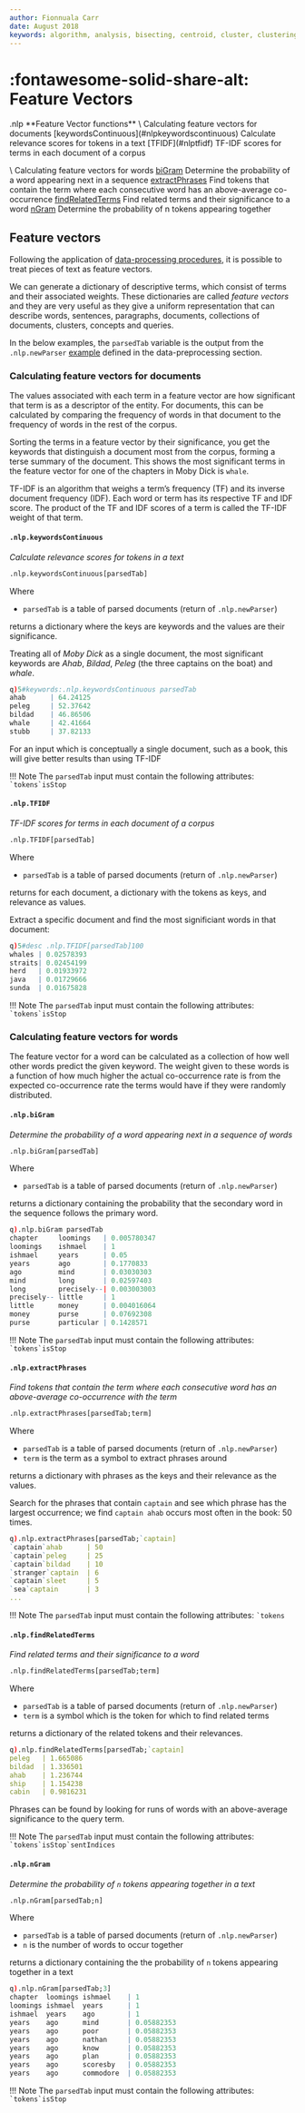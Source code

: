 ```yaml
---
author: Fionnuala Carr
date: August 2018
keywords: algorithm, analysis, bisecting, centroid, cluster, clustering, comparison, corpora, corpus, document, email, feature, file, k-mean, kdbplus, learning, machine, machine learning, mbox, message, ml, nlp, parse, parsing, q, sentiment, similarity, string function, vector
---
```


# :fontawesome-solid-share-alt: Feature Vectors
<div markdown="1" class="typewriter">
.nlp   **Feature Vector functions**
\  Calculating feature vectors for documents
  [keywordsContinuous](#nlpkeywordscontinuous)  Calculate relevance scores for tokens in a text
  [TFIDF](#nlptfidf)               TF-IDF scores for terms in each document of a corpus

\  Calculating feature vectors for words
  [biGram](#nlpbigram)            Determine the probability of a word appearing next in a sequence
  [extractPhrases](#nlpextractphrases)    Find tokens that contain the term where each consecutive word has an above-average co-occurrence
  [findRelatedTerms](#nlpfindrelatedterms)  Find related terms and their significance to a word
  [nGram](#nlpngram)             Determine the probability of n tokens appearing together
</div>

## Feature vectors

Following the application of [data-processing procedures](preproc.md), it is possible to treat pieces of text as feature vectors.

We can generate a dictionary of descriptive terms, which consist of terms and their associated weights. These dictionaries are called _feature vectors_ and they are very useful as they give a uniform representation that can describe words, sentences, paragraphs, documents, collections of documents, clusters, concepts and queries.

In the below examples, the `parsedTab` variable is the output from the `.nlp.newParser` [example](#preproc/nlpnewparser) defined in the data-preprocessing section.  

### Calculating feature vectors for documents

The values associated with each term in a feature vector are how significant that term is as a descriptor of the entity. For documents, this can be calculated by comparing the frequency of words in that document to the frequency of words in the rest of the corpus.

Sorting the terms in a feature vector by their significance, you get the keywords that distinguish a document most from the corpus, forming a terse summary of the document. This shows the most significant terms in the feature vector for one of the chapters in Moby Dick is `whale`.

TF-IDF is an algorithm that weighs a term’s frequency (TF) and its inverse document frequency (IDF). Each word or term has its respective TF and IDF score. The product of the TF and IDF scores of a term is called the TF-IDF weight of that term.

#### `.nlp.keywordsContinuous`

_Calculate relevance scores for tokens in a text_

```txt
.nlp.keywordsContinuous[parsedTab]
```

Where 

-  `parsedTab` is a table of parsed documents (return of `.nlp.newParser`)

returns a dictionary where the keys are keywords and the values are their significance.

Treating all of _Moby Dick_ as a single document, the most significant keywords are _Ahab_, _Bildad_, _Peleg_ (the three captains on the boat) and _whale_.

```q
q)5#keywords:.nlp.keywordsContinuous parsedTab
ahab      | 64.24125
peleg     | 52.37642
bildad    | 46.86506
whale     | 42.41664
stubb     | 37.82133
```

For an input which is conceptually a single document, such as a book, this will give better results than using TF-IDF

!!! Note
	The `parsedTab` input must contain the following attributes: ``` `tokens`isStop ```



#### `.nlp.TFIDF`

_TF-IDF scores for terms in each document of a corpus_

```txt
.nlp.TFIDF[parsedTab]
```

Where 

-  `parsedTab` is a table of parsed documents (return of `.nlp.newParser`)

returns for each document, a dictionary with the tokens as keys, and relevance as values.

Extract a specific document and find the most significiant words in that document:

```q
q)5#desc .nlp.TFIDF[parsedTab]100
whales | 0.02578393
straits| 0.02454199
herd   | 0.01933972
java   | 0.01729666
sunda  | 0.01675828
```

!!! Note
	The `parsedTab` input must contain the following attributes: ``` `tokens`isStop ```


### Calculating feature vectors for words

The feature vector for a word can be calculated as a collection of how well other words predict the given keyword. The weight given to these words is a function of how much higher the actual co-occurrence rate is from the expected co-occurrence rate the terms would have if they were randomly distributed.

#### `.nlp.biGram`

_Determine the probability of a word appearing next in a sequence of words_

```txt
.nlp.biGram[parsedTab]
```

Where 

-  `parsedTab` is a table of parsed documents (return of `.nlp.newParser`)

returns a dictionary containing the probability that the secondary word in the sequence follows the primary word.

```q
q).nlp.biGram parsedTab
chapter     loomings   | 0.005780347
loomings    ishmael    | 1
ishmael     years      | 0.05
years       ago        | 0.1770833
ago         mind       | 0.03030303
mind        long       | 0.02597403
long        precisely--| 0.003003003
precisely-- little     | 1
little      money      | 0.004016064
money       purse      | 0.07692308
purse       particular | 0.1428571
```

!!! Note
	The `parsedTab` input must contain the following attributes: ``` `tokens`isStop ```


#### `.nlp.extractPhrases`

_Find tokens that contain the term where each consecutive word has an above-average co-occurrence with the term_

```txt
.nlp.extractPhrases[parsedTab;term]
```

Where

-  `parsedTab` is a table of parsed documents (return of `.nlp.newParser`)
-  `term` is the term as a symbol to extract phrases around

returns a dictionary with phrases as the keys and their relevance as the values.

Search for the phrases that contain `captain` and see which phrase has the largest occurrence; we find `captain ahab` occurs most often in the book: 50 times.

```q
q).nlp.extractPhrases[parsedTab;`captain]
`captain`ahab      | 50
`captain`peleg     | 25
`captain`bildad    | 10
`stranger`captain  | 6
`captain`sleet     | 5
`sea`captain       | 3
...
```

!!! Note
	The `parsedTab` input must contain the following attributes: ``` `tokens ```


#### `.nlp.findRelatedTerms`

_Find related terms and their significance to a word_

```txt
.nlp.findRelatedTerms[parsedTab;term]
```

Where

-  `parsedTab` is a table of parsed documents (return of `.nlp.newParser`)
-  `term` is a symbol which is the token for which to find related terms

returns a dictionary of the related tokens and their relevances.

```q
q).nlp.findRelatedTerms[parsedTab;`captain]
peleg   | 1.665086
bildad  | 1.336501
ahab    | 1.236744
ship    | 1.154238
cabin   | 0.9816231
```

Phrases can be found by looking for runs of words with an above-average significance to the query term.

!!! Note
	The `parsedTab` input must contain the following attributes: ``` `tokens`isStop`sentIndices ```


#### `.nlp.nGram`

_Determine the probability of `n` tokens appearing together in a text_

```txt
.nlp.nGram[parsedTab;n]
```

Where

-  `parsedTab` is a table of parsed documents (return of `.nlp.newParser`)
-  `n` is the number of words to occur together

returns a dictionary containing the the probability of `n` tokens appearing together in a text

```q
q).nlp.nGram[parsedTab;3]
chapter  loomings ishmael    | 1
loomings ishmael  years      | 1
ishmael  years    ago        | 1
years    ago      mind       | 0.05882353
years    ago      poor       | 0.05882353
years    ago      nathan     | 0.05882353
years    ago      know       | 0.05882353
years    ago      plan       | 0.05882353
years    ago      scoresby   | 0.05882353
years    ago      commodore  | 0.05882353
```

!!! Note
	The `parsedTab` input must contain the following attributes: ``` `tokens`isStop ```

